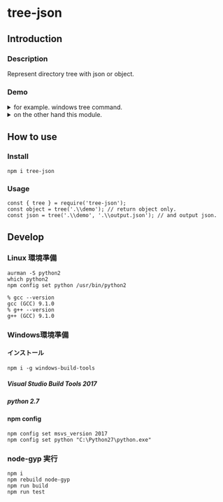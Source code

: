 # tree-json 

## Introduction  
### Description  
Represent directory tree with json or object.

### Demo
<details>
<summary>for example. windows tree command.</summary>
<pre>
<code>
C:.
+---documents
|   |   a.txt
|   |   b.txt
|   |   c.txt
|   |
|   +---app
|   |       app_a.txt
|   |       app_b.txt
|   |       app_c.txt
|   |
|   +---music
|   \---video
+---downloads
|   |   a.exe
|   |   b.exe
|   |
|   \---test
|           test_a.exe
|           test_b.exe
|
\---favorites
</code>
</pre>
</details>

<details>
<summary>on the other hand this module.</summary>
<pre>
<code>
{
    "path": ".\\demo",
    "parent_path": ".",
    "filename": "demo",
    "extension": "",
    "is_directory": true,
    "children": [
        {
            "path": ".\\demo\\documents",
            "parent_path": ".\\demo",
            "filename": "documents",
            "extension": "",
            "is_directory": true,
            "children": [
                {
                    "path": ".\\demo\\documents\\a.txt",
                    "parent_path": ".\\demo\\documents",
                    "filename": "a.txt",
                    "extension": ".txt",
                    "is_directory": false,
                    "children": []
                },
                {
                    "path": ".\\demo\\documents\\app",
                    "parent_path": ".\\demo\\documents",
                    "filename": "app",
                    "extension": "",
                    "is_directory": true,
                    "children": [
                        {
                            "path": ".\\demo\\documents\\app\\app_a.txt",
                            "parent_path": ".\\demo\\documents\\app",
                            "filename": "app_a.txt",
                            "extension": ".txt",
                            "is_directory": false,
                            "children": []
                        },
                        {
                            "path": ".\\demo\\documents\\app\\app_b.txt",
                            "parent_path": ".\\demo\\documents\\app",
                            "filename": "app_b.txt",
                            "extension": ".txt",
                            "is_directory": false,
                            "children": []
                        },
                        {
                            "path": ".\\demo\\documents\\app\\app_c.txt",
                            "parent_path": ".\\demo\\documents\\app",
                            "filename": "app_c.txt",
                            "extension": ".txt",
                            "is_directory": false,
                            "children": []
                        }
                    ]
                },
                {
                    "path": ".\\demo\\documents\\b.txt",
                    "parent_path": ".\\demo\\documents",
                    "filename": "b.txt",
                    "extension": ".txt",
                    "is_directory": false,
                    "children": []
                },
                {
                    "path": ".\\demo\\documents\\c.txt",
                    "parent_path": ".\\demo\\documents",
                    "filename": "c.txt",
                    "extension": ".txt",
                    "is_directory": false,
                    "children": []
                },
                {
                    "path": ".\\demo\\documents\\music",
                    "parent_path": ".\\demo\\documents",
                    "filename": "music",
                    "extension": "",
                    "is_directory": true,
                    "children": []
                },
                {
                    "path": ".\\demo\\documents\\video",
                    "parent_path": ".\\demo\\documents",
                    "filename": "video",
                    "extension": "",
                    "is_directory": true,
                    "children": []
                }
            ]
        },
        {
            "path": ".\\demo\\downloads",
            "parent_path": ".\\demo",
            "filename": "downloads",
            "extension": "",
            "is_directory": true,
            "children": [
                {
                    "path": ".\\demo\\downloads\\a.exe",
                    "parent_path": ".\\demo\\downloads",
                    "filename": "a.exe",
                    "extension": ".exe",
                    "is_directory": false,
                    "children": []
                },
                {
                    "path": ".\\demo\\downloads\\b.exe",
                    "parent_path": ".\\demo\\downloads",
                    "filename": "b.exe",
                    "extension": ".exe",
                    "is_directory": false,
                    "children": []
                },
                {
                    "path": ".\\demo\\downloads\\test",
                    "parent_path": ".\\demo\\downloads",
                    "filename": "test",
                    "extension": "",
                    "is_directory": true,
                    "children": [
                        {
                            "path": ".\\demo\\downloads\\test\\test_a.exe",
                            "parent_path": ".\\demo\\downloads\\test",
                            "filename": "test_a.exe",
                            "extension": ".exe",
                            "is_directory": false,
                            "children": []
                        },
                        {
                            "path": ".\\demo\\downloads\\test\\test_b.exe",
                            "parent_path": ".\\demo\\downloads\\test",
                            "filename": "test_b.exe",
                            "extension": ".exe",
                            "is_directory": false,
                            "children": []
                        }
                    ]
                }
            ]
        },
        {
            "path": ".\\demo\\favorites",
            "parent_path": ".\\demo",
            "filename": "favorites",
            "extension": "",
            "is_directory": true,
            "children": []
        }
    ]
}
</code>
</pre>
</details>

## How to use  
### Install  
```
npm i tree-json
```

### Usage  
```
const { tree } = require('tree-json');
const object = tree('.\\demo'); // return object only.
const json = tree('.\\demo', '.\\output.json'); // and output json.
```

## Develop  
### Linux 環境準備 
`aurman -S python2`  
`which python2`  
`npm config set python /usr/bin/python2`  

`% gcc --version`  
`gcc (GCC) 9.1.0`  
`% g++ --version`  
`g++ (GCC) 9.1.0`

### Windows環境準備 
#### インストール 
`npm i -g windows-build-tools`  

##### Visual Studio Build Tools 2017  
##### python 2.7  

#### npm config 
`npm config set msvs_version 2017`  
`npm config set python "C:\Python27\python.exe"`  

### node-gyp 実行
`npm i`  
`npm rebuild node-gyp`  
`npm run build`  
`npm run test`  
